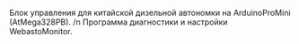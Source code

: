 Блок управления для китайской дизельной автономки на ArduinoProMini (AtMega328PB).
/n Программа диагностики и настройки WebastoMonitor.
